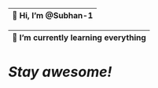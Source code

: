 
| 👋 Hi, I’m @Subhan-1                 
|-----------------------------------------| 

| 🌱 I’m currently learning everything
|-----------------------------------------|


# <i>Stay awesome!</i>
          
